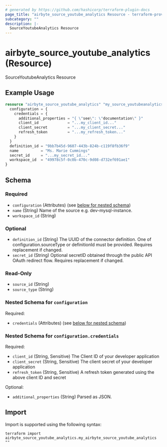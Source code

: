 ```yaml
---
# generated by https://github.com/hashicorp/terraform-plugin-docs
page_title: "airbyte_source_youtube_analytics Resource - terraform-provider-airbyte"
subcategory: ""
description: |-
  SourceYoutubeAnalytics Resource
---
```


# airbyte_source_youtube_analytics (Resource)

SourceYoutubeAnalytics Resource

## Example Usage

```terraform
resource "airbyte_source_youtube_analytics" "my_source_youtubeanalytics" {
  configuration = {
    credentials = {
      additional_properties = "{ \"see\": \"documentation\" }"
      client_id             = "...my_client_id..."
      client_secret         = "...my_client_secret..."
      refresh_token         = "...my_refresh_token..."
    }
  }
  definition_id = "9bb7b45d-9607-443b-824b-c119f8fb36f9"
  name          = "Ms. Marie Cummings"
  secret_id     = "...my_secret_id..."
  workspace_id  = "49978c5f-0c0b-470c-9d08-d732ef691ae1"
}
```

<!-- schema generated by tfplugindocs -->
## Schema

### Required

- `configuration` (Attributes) (see [below for nested schema](#nestedatt--configuration))
- `name` (String) Name of the source e.g. dev-mysql-instance.
- `workspace_id` (String)

### Optional

- `definition_id` (String) The UUID of the connector definition. One of configuration.sourceType or definitionId must be provided. Requires replacement if changed.
- `secret_id` (String) Optional secretID obtained through the public API OAuth redirect flow. Requires replacement if changed.

### Read-Only

- `source_id` (String)
- `source_type` (String)

<a id="nestedatt--configuration"></a>
### Nested Schema for `configuration`

Required:

- `credentials` (Attributes) (see [below for nested schema](#nestedatt--configuration--credentials))

<a id="nestedatt--configuration--credentials"></a>
### Nested Schema for `configuration.credentials`

Required:

- `client_id` (String, Sensitive) The Client ID of your developer application
- `client_secret` (String, Sensitive) The client secret of your developer application
- `refresh_token` (String, Sensitive) A refresh token generated using the above client ID and secret

Optional:

- `additional_properties` (String) Parsed as JSON.

## Import

Import is supported using the following syntax:

```shell
terraform import airbyte_source_youtube_analytics.my_airbyte_source_youtube_analytics ""
```
